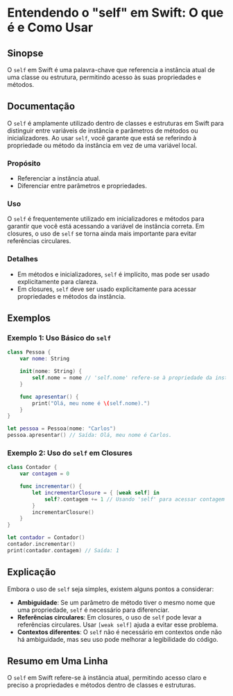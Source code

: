 <!--
Meta Description: # Entendendo o "self" em Swift: O que é e Como Usar ## Sinopse O `self` em Swift é uma palavra-chave que referencia a instância atual de uma classe ou...
Meta Keywords: self, nome, instância, para, uso
-->

# Entendendo o "self" em Swift: O que é e Como Usar

## Sinopse
O `self` em Swift é uma palavra-chave que referencia a instância atual de uma classe ou estrutura, permitindo acesso às suas propriedades e métodos.

## Documentação
O `self` é amplamente utilizado dentro de classes e estruturas em Swift para distinguir entre variáveis de instância e parâmetros de métodos ou inicializadores. Ao usar `self`, você garante que está se referindo à propriedade ou método da instância em vez de uma variável local.

### Propósito
- Referenciar a instância atual.
- Diferenciar entre parâmetros e propriedades.

### Uso
O `self` é frequentemente utilizado em inicializadores e métodos para garantir que você está acessando a variável de instância correta. Em closures, o uso de `self` se torna ainda mais importante para evitar referências circulares.

### Detalhes
- Em métodos e inicializadores, `self` é implícito, mas pode ser usado explicitamente para clareza.
- Em closures, `self` deve ser usado explicitamente para acessar propriedades e métodos da instância.

## Exemplos

### Exemplo 1: Uso Básico do `self`
```swift
class Pessoa {
    var nome: String

    init(nome: String) {
        self.nome = nome // 'self.nome' refere-se à propriedade da instância
    }

    func apresentar() {
        print("Olá, meu nome é \(self.nome).")
    }
}

let pessoa = Pessoa(nome: "Carlos")
pessoa.apresentar() // Saída: Olá, meu nome é Carlos.
```

### Exemplo 2: Uso do `self` em Closures
```swift
class Contador {
    var contagem = 0

    func incrementar() {
        let incrementarClosure = { [weak self] in
            self?.contagem += 1 // Usando 'self' para acessar contagem
        }
        incrementarClosure()
    }
}

let contador = Contador()
contador.incrementar()
print(contador.contagem) // Saída: 1
```

## Explicação
Embora o uso de `self` seja simples, existem alguns pontos a considerar:
- **Ambiguidade**: Se um parâmetro de método tiver o mesmo nome que uma propriedade, `self` é necessário para diferenciar.
- **Referências circulares**: Em closures, o uso de `self` pode levar a referências circulares. Usar `[weak self]` ajuda a evitar esse problema.
- **Contextos diferentes**: O `self` não é necessário em contextos onde não há ambiguidade, mas seu uso pode melhorar a legibilidade do código.

## Resumo em Uma Linha
O `self` em Swift refere-se à instância atual, permitindo acesso claro e preciso a propriedades e métodos dentro de classes e estruturas.